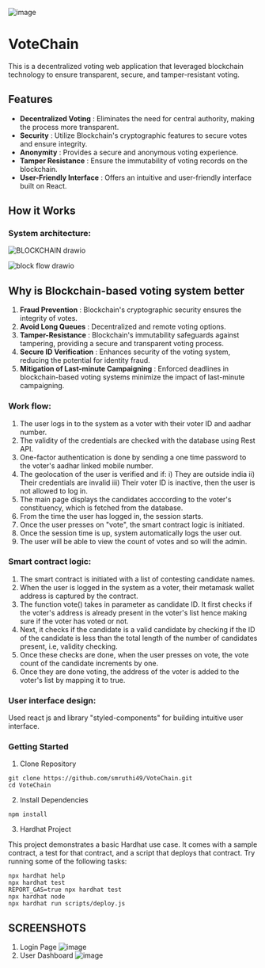 ![image](https://github.com/smruthi49/HackHers/assets/94833021/b0ca21af-3876-44c5-99ca-31ed34d7d8b4)


# VoteChain

This is a decentralized voting web application that leveraged blockchain technology to ensure transparent, secure, and tamper-resistant voting. 

## Features
- **Decentralized Voting** : Eliminates the need for central authority, making the process more transparent.
- **Security** : Utilize Blockchain's cryptographic features to secure votes and ensure integrity.
- **Anonymity** : Provides a secure and anonymous voting experience.
- **Tamper Resistance** : Ensure the immutability of voting records on the blockchain.
- **User-Friendly Interface** : Offers an intuitive and user-friendly interface built on React.

## How it Works
### System architecture:

![BLOCKCHAIN drawio](https://github.com/smruthi49/HackHers/assets/98334746/6d0cb6ca-7e44-4189-81ae-67bc0635212f)

![block flow drawio](https://github.com/smruthi49/HackHers/assets/98334746/fb4d95c9-2ad7-41fd-a8c1-48fe17488303)

## Why is Blockchain-based voting system better
1. **Fraud Prevention** : Blockchain's cryptographic security ensures the integrity of votes.
2. **Avoid Long Queues** : Decentralized and remote voting options.
3. **Tamper-Resistance** : Blockchain's immutability safeguards against tampering, providing a secure and transparent voting process.
4. **Secure ID Verification** : Enhances security of the voting system, reducing the potential for identity fraud.
5. **Mitigation of Last-minute Campaigning** : Enforced deadlines in blockchain-based voting systems minimize the impact of last-minute campaigning. 

### Work flow:

1. The user logs in to the system as a voter with their voter ID and aadhar number.
2. The validity of the credentials are checked with the database using Rest API.
3. One-factor authentication is done by sending a one time password to the voter's aadhar linked mobile number.
4. The geolocation of the user is verified and if:
   i) They are outside india
   ii) Their credentials are invalid
   iii) Their voter ID is inactive,
   then the user is not allowed to log in.
5. The main page displays the candidates acccording to the voter's constituency, which is fetched from the database.
6. From the time the user has logged in, the session starts. 
7. Once the user presses on "vote", the smart contract logic is initiated.
8. Once the session time is up, system automatically logs the user out. 
9. The user will be able to view the count of votes and so will the admin.

### Smart contract logic:

1. The smart contract is initiated with a list of contesting candidate names.
2. When the user is logged in the system as a voter, their metamask wallet address is captured by the contract.
3. The function vote() takes in parameter as candidate ID. It first checks if the voter's address is already present in the voter's list hence making sure if the voter has voted or not.
4. Next, it checks if the candidate is a valid candidate by checking if the ID of the candidate is less than the total length of the number of candidates present, i.e, validity checking.
5. Once these checks are done, when the user presses on vote, the vote count of the candidate increments by one.
6. Once they are done voting, the address of the voter is added to the voter's list by mapping it to true.

### User interface design:

Used react js and library "styled-components" for building intuitive user interface.

### Getting Started

1. Clone Repository
```
git clone https://github.com/smruthi49/VoteChain.git
cd VoteChain

```

2. Install Dependencies
```
npm install
```

 3. Hardhat Project

This project demonstrates a basic Hardhat use case. It comes with a sample contract, a test for that contract, and a script that deploys that contract.
Try running some of the following tasks:

```shell
npx hardhat help
npx hardhat test
REPORT_GAS=true npx hardhat test
npx hardhat node
npx hardhat run scripts/deploy.js
```
## SCREENSHOTS

1. Login Page
   ![image](https://github.com/smruthi49/VoteChain/assets/94833021/8f17e80d-ec11-484a-a044-38e4eebef030)
2. User Dashboard
   ![image](https://github.com/smruthi49/VoteChain/assets/94833021/92c9f7c8-6b4d-4782-aa05-2ea8a48d6037)

